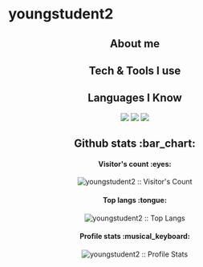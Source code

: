 # youngstudent2

<h2 align="center">About me</h2>




<h2 align="center">Tech & Tools I use</h2>

<p align="center">
</p>

<h2 align="center">Languages I Know</h2>

<p align="center">
  <img src="http://img.shields.io/badge/-Java-F89820?style=flat&logo=java&logoColor=white"> 
  <img src="https://img.shields.io/badge/-C%20&%20C++-659ad2?style=flat&logo=c%2B%2B&logoColor=ffffff"> 
  <img src="https://img.shields.io/badge/-Python-yellow?style=flat&logo=python&logoColor=blue"> 
</p>

<h2 align="center">Github stats :bar_chart:</h2>

<h4 align="center">Visitor's count :eyes:</h4>

<p align="center"><img src="https://profile-counter.glitch.me/{youngstudent2}/count.svg" alt="youngstudent2 :: Visitor's Count" /></p>

<h4 align="center">Top langs :tongue:</h4>

<p align="center"><img src="https://github-readme-stats.vercel.app/api/top-langs/?username=youngstudent2&langs_count=10&count_private=true&layout=compact&exclude_repo=IOS-Homework" alt="youngstudent2 :: Top Langs" /></p>

<h4 align="center">Profile stats :musical_keyboard:</h4>

<p align="center"><img src="https://github-readme-stats.vercel.app/api?username=youngstudent2&count_private=true&show_icons=true&bg_color=30,e96443,904e95&title_color=fff&text_color=fff" alt="youngstudent2 :: Profile Stats" /></p>









